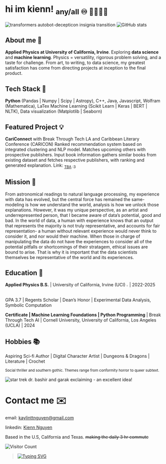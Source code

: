 # hi im kienn! <sub>any/all ♾️ 💛🤍💜🖤</sub> 

![transformers autobot-decepticon insignia transition](https://media.tenor.com/uZ7VpfKp6R0AAAAM/transformers-autobots.gif) ![GitHub stats](https://github-readme-stats.vercel.app/api?username=kn21&theme=synthwave&show_icons=true)

## About me 💃
**Applied Physics at University of California, Irvine**. Exploring **data science** and **machine learning**.
Physics = versatility, rigorous problem solving, and a taste for challenge. From art, to writing, to data science, my greatest satisfaction has come from directing projects at inception to the final product.


## Tech Stack 🐸
**Python** (Pandas | Numpy | Scipy | Astropy), C++, Java, Javascript, Wolfram (Mathematica), LaTex
Machine Learning (Scikit Learn | Keras | BERT | NLTK), Data visualization (Matplotlib | Seaborn)


## Featured Project 💡
**CariConnect** with Break Through Tech LA and Caribbean Literary Conference (CARICON)
Ranked recommendation system based on integrated clustering and NLP model. Matches upcoming others with prospective publishers. Input book information gathers similar books from existing dataset and fetches respective publishers, with ranking and generated explanation.
Link: <sub>[TBA](https://youtu.be/RyBTJTCmd0A?si=njDndeowzQ1FjVPV) :3</sub>


## Mission 🔭
From astronomical readings to natural language processing, my experience with data has evolved, but the central force has remained the same- modeling is how we understand the world, analysis is how we unlock those explanations. However, it was my unique perspective, as an artist and underrepresented person, that I became aware of data’s potential, good and bad. In the world of data, a human with experience knows that an output that represents the majority is not truly representative, and accounts for fair representation- a human without relevant experience would never think to consider it, and nor would their machine. When those in charge of manipulating the data do not have the experiences to consider all of the potential pitfalls or shortcomings of their stratagem, ethical issues are bound to arise. That is why it is important that the data scientists themselves be representative of the world and its experiences.


## Education 📐
**Applied Physics B.S.** | University of California, Irvine (UCI) <img src="https://preview.redd.it/famous-uci-alumni-v0-76ircp66kp2b1.jpg?width=640&crop=smart&auto=webp&s=17cae9abbaeff60bab31a6e4dd61a0e0b10865cb" width=1% height = 1%> | 2022-2025
GPA 3.7 | Regents Scholar | Dean’s Honor | Experimental Data Analysis, Symbolic Computation

**Certificate | Machine Learning Foundations | Python Programming** | Break Through Tech AI | Cornell University, University of California, Los Angeles (UCLA) | 2024


## Hobbies 📚
Aspiring Sci-fi Author | Digital Character Artist | Dungeons & Dragons | Literature | Crochet

<sub>Social thriller and southern gothic. Themes range from conformity horror to queer subtext.</sub>

![star trek dr. bashir and garak exclaiming - an excellent idea!](https://64.media.tumblr.com/12fd53267b2fe90a31051ccc02348ccf/tumblr_nrea494x5X1qk2j9no4_400.gif)

# Contact me ✉️
email: kaylinttnguyen@gmail.com

linkedin: [Kienn Nguyen](https://www.linkedin.com/in/kaylin-kienn-nguyen/)

Based in the U.S, California and Texas. ~~making the daily 3 hr commute~~

![Visitor Count](https://profile-counter.glitch.me/{kn21}/count.svg)


>[![Typing SVG](https://readme-typing-svg.demolab.com/?lines=Yours+in+distress,;Alan)](https://git.io/typing-svg)

